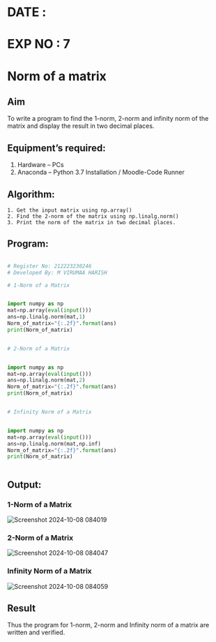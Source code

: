 # DATE :
# EXP NO : 7
# Norm of a matrix

## Aim

To write a program to find the 1-norm, 2-norm and infinity norm of the matrix and display the result in two decimal places.

## Equipment’s required:

1.	Hardware – PCs
2.	Anaconda – Python 3.7 Installation / Moodle-Code Runner

## Algorithm:

	1. Get the input matrix using np.array()   
    2. Find the 2-norm of the matrix using np.linalg.norm()
	3. Print the norm of the matrix in two decimal places.

## Program:

```Python

# Register No: 212223230246
# Developed By: M VIRUMAA HARISH

# 1-Norm of a Matrix


import numpy as np
mat=np.array(eval(input()))
ans=np.linalg.norm(mat,1)
Norm_of_matrix="{:.2f}".format(ans)
print(Norm_of_matrix)


# 2-Norm of a Matrix


import numpy as np
mat=np.array(eval(input()))
ans=np.linalg.norm(mat,2)
Norm_of_matrix="{:.2f}".format(ans)
print(Norm_of_matrix)


# Infinity Norm of a Matrix


import numpy as np
mat=np.array(eval(input()))
ans=np.linalg.norm(mat,np.inf)
Norm_of_matrix="{:.2f}".format(ans)
print(Norm_of_matrix)



```
## Output:

### 1-Norm of a Matrix

![Screenshot 2024-10-08 084019](https://github.com/user-attachments/assets/6a48426a-757e-447a-84e1-6f12ff2629f3)


### 2-Norm of a Matrix

![Screenshot 2024-10-08 084047](https://github.com/user-attachments/assets/d4c969c9-ec92-4a51-a305-f939a3386dc4)


### Infinity Norm of a Matrix

![Screenshot 2024-10-08 084059](https://github.com/user-attachments/assets/54bc5d8f-cf27-4c3b-8fc4-7db435fd6f37)


## Result

Thus the program for 1-norm, 2-norm and Infinity norm of a matrix are written and verified.
